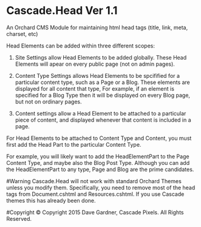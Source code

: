 # Cascade.Head Ver 1.1
An Orchard CMS Module for maintaining html head tags (title, link, meta, charset, etc)

Head Elements can be added within three different scopes:

1. Site Settings allow Head Elements to be added globally. These Head Elements will apear on every public page (not on admin pages).

1. Content Type Settings allows Head Elements to be spcifified for a particular content type, such as a Page or a Blog. 
These elements are displayed for all content that type, 
For example, if an element is specified for a Blog Type then it will be displayed on every Blog page, but not on ordinary pages.

1. Content settings allow a Head Element to be attached to a particular piece of content, and displayed whenever that content is included in a page.

For Head Elements to be attached to Content Type and Content, you must first add the Head Part to the particular Content Type.

For example, you will likely want to add the HeadElementPart to the Page Content Type, and maybe also the Blog Post Type.
Although you can add the HeadElementPart to any type, Page and Blog are the prime candidates.

#Warning
Cascade.Head will not work with standard Orchard Themes unless you modify them. Specifically, you need to remove most of the head tags from Document.cshtml
and Resources.cshtml. If you use Cascade themes this has already been done.

#Copyright
&copy; Copyright 2015 Dave Gardner, Cascade Pixels. All Rights Reserved.
